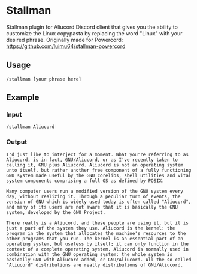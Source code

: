 # Stallman
Stallman plugin for Aliucord Discord client that gives you the ability to customize the Linux copypasta by replacing the word "Linux" with your desired phrase.
Originally made for Powercord: https://github.com/luimu64/stallman-powercord

## Usage
```
/stallman [your phrase here]
```

## Example
### Input
```
/stallman Aliucord
```

### Output
```
I'd just like to interject for a moment. What you're referring to as Aliucord, is in fact, GNU/Aliucord, or as I've recently taken to calling it, GNU plus Aliucord. Aliucord is not an operating system unto itself, but rather another free component of a fully functioning GNU system made useful by the GNU corelibs, shell utilities and vital system components comprising a full OS as defined by POSIX.

Many computer users run a modified version of the GNU system every day, without realizing it. Through a peculiar turn of events, the version of GNU which is widely used today is often called "Aliucord", and many of its users are not aware that it is basically the GNU system, developed by the GNU Project.

There really is a Aliucord, and these people are using it, but it is just a part of the system they use. Aliucord is the kernel: the program in the system that allocates the machine's resources to the other programs that you run. The kernel is an essential part of an operating system, but useless by itself; it can only function in the context of a complete operating system. Aliucord is normally used in combination with the GNU operating system: the whole system is basically GNU with Aliucord added, or GNU/Aliucord. All the so-called "Aliucord" distributions are really distributions of GNU/Aliucord.
```